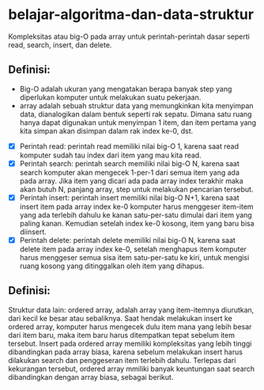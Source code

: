 # belajar-algoritma-dan-data-struktur

Kompleksitas atau big-O pada array untuk perintah-perintah dasar seperti read, search, insert, dan delete.

## Definisi:
- Big-O adalah ukuran yang mengatakan berapa banyak step yang diperlukan komputer untuk melakukan suatu pekerjaan.
- array adalah sebuah struktur data yang memungkinkan kita menyimpan data, dianalogikan dalam bentuk seperti rak sepatu.
Dimana satu ruang hanya dapat digunakan untuk menyimpan 1 item, dan item pertama yang kita simpan akan disimpan dalam rak index ke-0, dst.

- [x] Perintah read: perintah read memiliki nilai big-O 1, karena saat read komputer sudah tau index dari item yang mau kita read.
- [x] Perintah search: perintah search memiliki nilai big-O N, karena saat search komputer akan mengecek 1-per-1 dari semua item yang ada pada array.
Jika item yang dicari ada pada array index terakhir maka akan butuh N, panjang array, step untuk melakukan pencarian tersebut.
- [x] Perintah insert: perintah insert memiliki nilai big-O N+1, karena saat insert item pada array index ke-0 komputer harus menggeser item-item yang ada terlebih dahulu ke kanan satu-per-satu dimulai dari item yang paling kanan. Kemudian setelah index ke-0 kosong, item yang baru bisa diinsert.
- [x] Perintah delete: perintah delete memiliki nilai big-O N, karena saat delete item pada array index ke-0, setelah menghapus item komputer harus menggeser semua sisa item satu-per-satu ke kiri, untuk mengisi ruang kosong yang ditinggalkan oleh item yang dihapus.

## Definisi:
Struktur data lain: ordered array, adalah array yang item-itemnya diurutkan, dari kecil ke besar atau sebaliknya.
Saat hendak melakukan insert ke ordered array, komputer harus mengecek dulu item mana yang lebih besar dari item baru, maka item baru harus ditempatkan tepat sebelum item tersebut.
Insert pada ordered array memiliki kompleksitas yang lebih tinggi dibandingkan pada array biasa, karena sebelum melakukan insert harus dilakukan search dan penggeseran item terlebih dahulu. Terlepas dari kekurangan tersebut, ordered array mmiliki banyak keuntungan saat search dibandingkan dengan array biasa, sebagai berikut.


